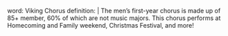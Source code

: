 word: Viking Chorus
definition: |
  The men’s first-year chorus is made up of 85+ member, 60% of which are not music majors. This chorus performs at Homecoming and Family weekend, Christmas Festival, and more!
